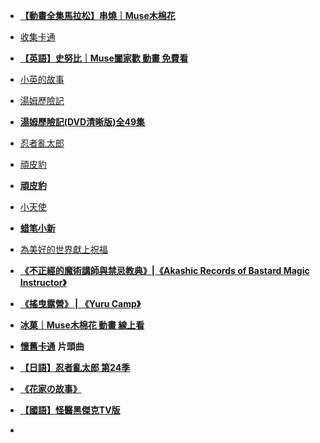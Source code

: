 


* [**【動畫全集馬拉松】串燒｜Muse木棉花**](https://www.youtube.com/watch?v=vXD89zNSI8I&list=PL12UaAf_xzfoXZRMbLGSEUNQSn_KrJW3h)
* [收集卡通](https://www.youtube.com/playlist?list=PL9P9juNnx4d6ZRkuQaAuLZPEiJ85kfqom)
* [**【英語】史努比｜Muse闔家歡 動畫 免費看**](https://www.youtube.com/watch?v=GLlNBzYnTq8&list=PLDfDiflGwSuVWx6ROx0f8THnUhOZOP1_W)
* [小英的故事](https://www.youtube.com/playlist?list=PLPUdJbxDORtonwt1XmG_6ujkj68Rt54tE)
* [湯姆歷險記](https://www.youtube.com/playlist?list=PL-qNoJV2Z4Jfdh4xKlg_LN17BW85SdwE5)
* [**湯姆歷險記(DVD清晰版)全49集**](https://www.youtube.com/watch?v=04_sUcc0M4g&list=PL-qNoJV2Z4Jfdh4xKlg_LN17BW85SdwE5)
* [忍者亂太郎](https://www.youtube.com/playlist?list=PLWDapISSKLgonPrZjxYLTkMN2erf_0MjU)
* [頑皮豹](https://www.youtube.com/playlist?list=PLlSHC159efXf_puaG-kKzQ3l8nPihsxYY)
* [**頑皮豹**](https://www.youtube.com/watch?v=bZsqdTrr1eM&list=PLlSHC159efXf_puaG-kKzQ3l8nPihsxYY)
* [小天使](https://www.youtube.com/playlist?list=PL4U9STbe5zoLWcbpz9BbDgtpvMZNzOiuh)
* [**蜡笔小新**](https://www.youtube.com/watch?v=JIBjMQNlrzU&list=PLGO0xSUMBh-O7MxFcU4e74J-WGX4Sum6y)
* [為美好的世界獻上祝福](https://www.youtube.com/playlist?list=PL9P9juNnx4d5Z4Z34qkKVXkqiMbWpX8aN)
* [**《不正經的魔術講師與禁忌教典》|《Akashic Records of Bastard Magic Instructor》**](https://www.youtube.com/watch?v=5gFk7l66UIs&list=PLxSscENEp7JhgECCmAq4rlTGlPT-5AvuA)
* [**《搖曳露營》 | 《Yuru Camp》**](https://www.youtube.com/watch?v=2C7Kp0yBpvo&list=PLxSscENEp7Jh5nBsvSq-SCgEhgSYSdNZl)
* [**冰菓｜Muse木棉花 動畫 線上看**](https://www.youtube.com/watch?v=Rg1TGNVsZxI&list=PL12UaAf_xzfpKB3uUvYYbxg3UBOxBZfDl)
* [**懷舊卡通**](https://www.youtube.com/watch?v=y3gbh758iwA&list=PLBWu1r-o2zLyTuS5kGdFPf4kn2FRSBgQT) **片頭曲**
* [**【日語】忍者亂太郎 第24季**](https://www.youtube.com/watch?v=TN6x70oWTOM&list=PLDfDiflGwSuXT6CoJ2VfT76AuqwWuTMLZ)
* [**《花家の故事》**](https://www.youtube.com/watch?v=a2VnduBfMTQ&list=PLDfDiflGwSuX-Cw_7sG0-Ydg0QgZU9Pad)
* [**【國語】怪醫黑傑克TV版**](https://www.youtube.com/watch?v=5oPwyrDgRgY&list=PLDfDiflGwSuWC1pyyxfruc3KE-rp7Rg2u)

* 
